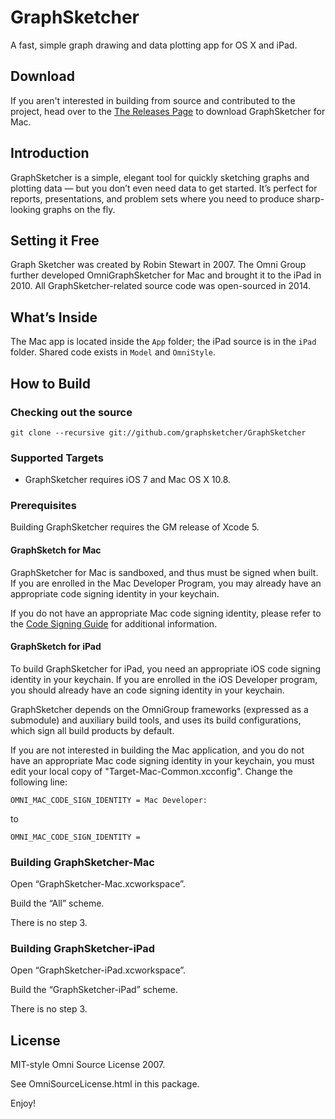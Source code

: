 # GraphSketcher

A fast, simple graph drawing and data plotting app for OS X and iPad. 

## Download 

If you aren't interested in building from source and contributed to the project, head over to the [The Releases Page](https://github.com/graphsketcher/GraphSketcher/releases) to download GraphSketcher for Mac.

## Introduction

GraphSketcher is a simple, elegant tool for quickly sketching graphs and plotting data — but you don’t even need data to get started. It’s perfect for reports, presentations, and problem sets where you need to produce sharp-looking graphs on the fly.

## Setting it Free

Graph Sketcher was created by Robin Stewart in 2007. The Omni Group further developed OmniGraphSketcher for Mac and brought it to the iPad in 2010. All GraphSketcher-related source code was open-sourced in 2014.

## What’s Inside

The Mac app is located inside the `App` folder; the iPad source is in the `iPad` folder. Shared code exists in `Model` and `OmniStyle`.

## How to Build

### Checking out the source

    git clone --recursive git://github.com/graphsketcher/GraphSketcher

### Supported Targets

- GraphSketcher requires iOS 7 and Mac OS X 10.8.

### Prerequisites

Building GraphSketcher requires the GM release of Xcode 5.

#### GraphSketch for Mac

GraphSketcher for Mac is sandboxed, and thus must be signed when built. If you are enrolled in the Mac Developer Program, you may already have an appropriate code signing identity in your keychain. 

If you do not have an appropriate Mac code signing identity, please refer to the [Code Signing Guide](https://developer.apple.com/library/mac/documentation/Security/Conceptual/CodeSigningGuide/Procedures/Procedures.html) for additional information.

#### GraphSketch for iPad

To build GraphSketcher for iPad, you need an appropriate iOS code signing identity in your keychain. If you are enrolled in the iOS Developer program, you should already have an code signing identity in your keychain.

GraphSketcher depends on the OmniGroup frameworks (expressed as a submodule) and auxiliary build tools, and uses its build configurations, which sign all build products by default.

If you are not interested in building the Mac application, and you do not have an appropriate Mac code signing identity in your keychain, you must edit your local copy of "Target-Mac-Common.xcconfig". Change the following line:

    OMNI_MAC_CODE_SIGN_IDENTITY = Mac Developer:

to

    OMNI_MAC_CODE_SIGN_IDENTITY =

### Building GraphSketcher-Mac

Open “GraphSketcher-Mac.xcworkspace”.

Build the “All” scheme.

There is no step 3.

### Building GraphSketcher-iPad

Open “GraphSketcher-iPad.xcworkspace”.

Build the “GraphSketcher-iPad” scheme.

There is no step 3.

## License

MIT-style Omni Source License 2007.

See OmniSourceLicense.html in this package.

Enjoy!
